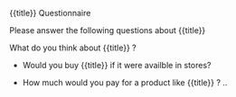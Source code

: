 {{title}} Questionnaire

Please answer the following questions about {{title}}

   What do you think about {{title}} ? 

- Would you buy {{title}} if it were availble in stores? 

- How much would you pay for a product like {{title}} ? ..